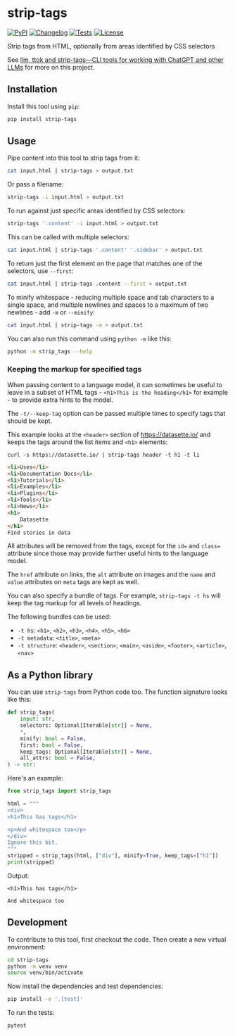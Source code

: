 # strip-tags

[![PyPI](https://img.shields.io/pypi/v/strip-tags.svg)](https://pypi.org/project/strip-tags/)
[![Changelog](https://img.shields.io/github/v/release/simonw/strip-tags?include_prereleases&label=changelog)](https://github.com/simonw/strip-tags/releases)
[![Tests](https://github.com/simonw/strip-tags/workflows/Test/badge.svg)](https://github.com/simonw/strip-tags/actions?query=workflow%3ATest)
[![License](https://img.shields.io/badge/license-Apache%202.0-blue.svg)](https://github.com/simonw/strip-tags/blob/master/LICENSE)

Strip tags from HTML, optionally from areas identified by CSS selectors

See [llm, ttok and strip-tags—CLI tools for working with ChatGPT and other LLMs](https://simonwillison.net/2023/May/18/cli-tools-for-llms/) for more on this project.

## Installation

Install this tool using `pip`:
```bash
pip install strip-tags
```
## Usage

Pipe content into this tool to strip tags from it:
```bash
cat input.html | strip-tags > output.txt
````
Or pass a filename:
```bash
strip-tags -i input.html > output.txt
```
To run against just specific areas identified by CSS selectors:
```bash
strip-tags '.content' -i input.html > output.txt
```
This can be called with multiple selectors:
```bash
cat input.html | strip-tags '.content' '.sidebar' > output.txt
```
To return just the first element on the page that matches one of the selectors, use `--first`:
```bash
cat input.html | strip-tags .content --first > output.txt
```
To minify whitespace - reducing multiple space and tab characters to a single space, and multiple newlines and spaces to a maximum of two newlines - add `-m` or `--minify`:
```bash
cat input.html | strip-tags -m > output.txt
```
You can also run this command using `python -m` like this:
```bash
python -m strip_tags --help
```
### Keeping the markup for specified tags

When passing content to a language model, it can sometimes be useful to leave in a subset of HTML tags - `<h1>This is the heading</h1>` for example - to provide extra hints to the model.

The `-t/--keep-tag` option can be passed multiple times to specify tags that should be kept.

This example looks at the `<header>` section of https://datasette.io/ and keeps the tags around the list items and `<h1>` elements:

```
curl -s https://datasette.io/ | strip-tags header -t h1 -t li
```
```html
<li>Uses</li>
<li>Documentation Docs</li>
<li>Tutorials</li>
<li>Examples</li>
<li>Plugins</li>
<li>Tools</li>
<li>News</li>
<h1>
    Datasette
</h1>
Find stories in data
```
All attributes will be removed from the tags, except for the `id=` and `class=` attribute since those may provide further useful hints to the language model.

The `href` attribute on links, the `alt` attribute on images and the `name` and `value` attributes on `meta` tags are kept as well.

You can also specify a bundle of tags. For example, `strip-tags -t hs` will keep the tag markup for all levels of headings.

The following bundles can be used:

- `-t hs`: `<h1>`, `<h2>`, `<h3>`, `<h4>`, `<h5>`, `<h6>`
- `-t metadata`: `<title>`, `<meta>`
- `-t structure`: `<header>`, `<section>`, `<main>`, `<aside>`, `<footer>`, `<article>`, `<nav>`


## As a Python library

You can use `strip-tags` from Python code too. The function signature looks like this:

```python
def strip_tags(
    input: str,
    selectors: Optional[Iterable[str]] = None,
    *,
    minify: bool = False,
    first: bool = False,
    keep_tags: Optional[Iterable[str]] = None,
    all_attrs: bool = False,
) -> str:
```
Here's an example:
```python
from strip_tags import strip_tags

html = """
<div>
<h1>This has tags</h1>

<p>And whitespace too</p>
</div>
Ignore this bit.
"""
stripped = strip_tags(html, ["div"], minify=True, keep_tags=["h1"])
print(stripped)
```
Output:
```
<h1>This has tags</h1>

And whitespace too
```

## Development

To contribute to this tool, first checkout the code. Then create a new virtual environment:
```bash
cd strip-tags
python -m venv venv
source venv/bin/activate
```
Now install the dependencies and test dependencies:
```bash
pip install -e '.[test]'
```
To run the tests:
```bash
pytest
```
